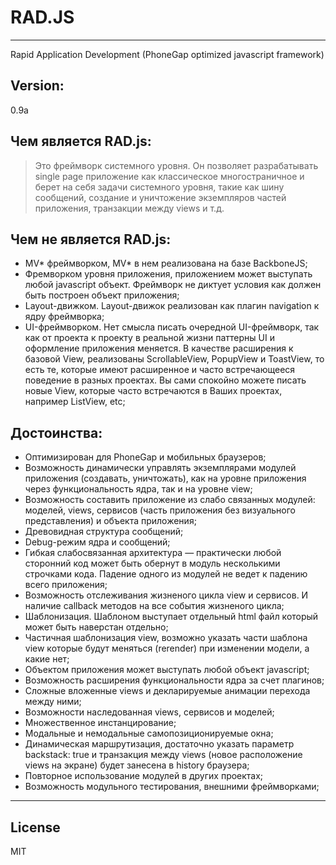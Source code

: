 RAD.JS
======
***
Rapid Application Development (PhoneGap optimized javascript framework)

Version:
---
0.9a

Чем является RAD.js:
---

> Это фреймворк системного уровня. Он позволяет разрабатывать single page приложение как классическое многостраничное и берет на себя задачи системного уровня, такие как шину сообщений, создание и уничтожение экземпляров частей приложения, транзакции между views и т.д.

Чем не является RAD.js:
---

  - MV* фреймворком, MV* в нем реализована на базе BackboneJS;
  - Фремворком уровня приложения, приложением может выступать любой javascript объект. Фреймворк не диктует условия как должен быть построен объект приложения;
  - Layout-движком. Layout-движок реализован как плагин navigation к ядру фреймворка;
  - UI-фреймворком. Нет смысла писать очередной UI-фреймворк, так как от проекта к проекту в реальной жизни паттерны UI и оформление приложения меняется. В качестве расширения к базовой View, реализованы ScrollableView, PopupView и ToastView, то есть те, которые имеют расширенное и часто встречающееся поведение в разных проектах. Вы сами спокойно можете писать новые View, которые часто встречаются в Ваших проектах, например ListView, etc;

Достоинства:
---

  - Оптимизирован для PhoneGap и мобильных браузеров;
  - Возможность динамически управлять экземплярами модулей приложения (создавать, уничтожать), как на уровне приложения через функциональность ядра, так и на уровне view;
  - Возможность составить приложение из слабо связанных модулей: моделей, views, сервисов (часть приложения без визуального представления) и объекта приложения;
  - Древовидная структура сообщений;
  - Debug-режим ядра и сообщений;
  - Гибкая слабосвязанная архитектура — практически любой сторонний код может быть обернут в модуль несколькими строчками кода. Падение одного из модулей не ведет к падению всего приложения;
  - Возможность отслеживания жизненого цикла view и сервисов. И наличие callback методов на все события жизненого цикла;
  - Шаблонизация. Шаблоном выступает отдельный html файл который может быть наверстан отдельно;
  - Частичная шаблонизация view, возможно указать части шаблона view которые будут меняться (rerender) при изменении модели, а какие нет;
  - Объектом приложения может выступать любой объект javascript;
  - Возможность расширения функциональности ядра за счет плагинов;
  - Сложные вложенные views и декларируемые анимации перехода между ними;
  - Возможности наследованная views, сервисов и моделей;
  - Множественное инстанцирование;
  - Модальные и немодальные самопозиционируемые окна;
  - Динамическая маршрутизация, достаточно указать параметр backstack: true и транзакция между views (новое расположение views на экране) будет занесена в history браузера;
  - Повторное использование модулей в других проектах;
  - Возможность модульного тестирования, внешними фреймворками;

***
License
---
MIT